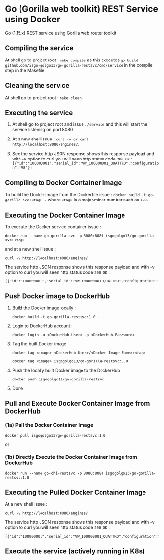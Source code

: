 # Go (Gorilla web toolkit) REST Service using Docker
Go (1.15.x) REST service using Gorilla web router toolkit


## Compiling the service

At shell go to project root : `make compile` as this executes 
`go build github.com/isgo-golgo13/go-gorilla-restsvc/cmd/service` in the compile step in the Makefile.

## Cleaning the service
At shell go to project root : `make clean`


## Executing the service
1) At shell go to project root and issue `./service` and this will start the service listening on port 8080
2) At a new shell issue : `curl -v or curl  http://localhost:8080/engines/`.

3) See the service http JSON response shows this response payload and with -v option to curl you will seen http status code `200 OK` : 
`[{"id":"100000001","serial_id":"VW_100000001_QUATTRO","configuration":"V8"}]`


## Compiling to Docker Container Image

To build the Docker image from the Dockerfile issue : `docker build -t go-gorilla-svc:<tag> .` where `<tag>` is a major.minor number such as `1.0`.


## Executing the Docker Container Image

To execute the Docker service container issue : 
```
docker run --name go-gorilla-svc -p 8080:8080 isgogolgo13/go-gorilla-svc:<tag>
```
and at a new shell issue : 
```
curl -v http://localhost:8080/engines/
```
The service http JSON response shows this response payload and with -v option to curl you will seen http status code `200 OK` : 
```
[{"id":"100000001","serial_id":"VW_100000001_QUATTRO","configuration":"V8"}]
```


## Push Docker image to DockerHub 

1) Build the Docker image locally :

    `docker build -t go-gorilla-restsvc:1.0 .`

2) Login to DockerHub account :

    `docker login -u <DockerHub-User> -p <DockerHub-Password>`

3. Tag the built Docker image 

    `docker tag <image> <DockerHub-User>/<Docker-Image-Name>:<tag>`

    `docker tag <image> isgogolgo13/go-gorilla-restsvc:1.0`

4. Push the locally built Docker image to the DockerHub 

    `docker push isgogolgo13/go-gorilla-restsvc`

5. Done


## Pull and Execute Docker Container Image from DockerHub

### (1a) Pull the Docker Container Image
```
docker pull isgogolgo13/go-gorilla-restsvc:1.0
```

or

### (1b) Directly Execute the Docker Container Image from DockerHub
```
docker run --name go-chi-restsvc -p 8080:8080 isgogolgo13/go-gorilla-restsvc:1.0
```

## Executing the Pulled Docker Container Image

At a new shell issue : 
```
curl -v http://localhost:8080/engines/
```
The service http JSON response shows this response payload and with -v option to curl you will seen http status code `200 OK` : 

```
[{"id":"100000001","serial_id":"VW_100000001_QUATTRO","configuration":"V8"}]
```


## Execute the service (actively running in K8s)

